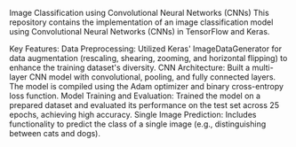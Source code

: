 Image Classification using Convolutional Neural Networks (CNNs)
This repository contains the implementation of an image classification model using Convolutional Neural Networks (CNNs) in TensorFlow and Keras.

Key Features:
Data Preprocessing: Utilized Keras' ImageDataGenerator for data augmentation (rescaling, shearing, zooming, and horizontal flipping) to enhance the training dataset's diversity.
CNN Architecture: Built a multi-layer CNN model with convolutional, pooling, and fully connected layers. The model is compiled using the Adam optimizer and binary cross-entropy loss function.
Model Training and Evaluation: Trained the model on a prepared dataset and evaluated its performance on the test set across 25 epochs, achieving high accuracy.
Single Image Prediction: Includes functionality to predict the class of a single image (e.g., distinguishing between cats and dogs).
